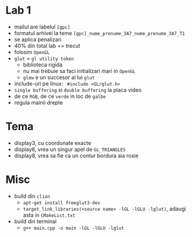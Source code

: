Lab 1
======

* mailul are labelul `[gpc]`
* formatul arhivei la teme `[gpc]_nume_prenume_3A7_nume_prenume_3A7_T1`
* se aplica penalizari
* 40% din total lab == trecut
* folosim `OpenGL`
* `glut` =  `gl utility token`
  - biblioteca rigida
  - nu mai trebuie sa faci initializari mari in `OpenGL`
  - `glew` e un succesor al lui `glut`
* include-uri pe linux: ` #include <GL/glut.h>`
* `single buffering` si `double buffering` la placa video
* de ce `RGB`, de ce `verde` in loc de `galbe`
* regula mainii drepte

Tema
====
* display3, cu coordonate exacte
* display6, vrea un singur apel de `GL_TRIANGLES`
* display8, vrea sa fie ca un contur bordura aia rosie

Misc
=====
* build din `clion`
  - `apt-get install freeglut3-dev`
  - `target_link_libraries(<source name> -lGL -lGLU -lglut)`, adaugi asta in `CMakeList.txt`
* build din terminal
  - `g++ main.cpp -o main -lGL -lGLU -lglut`
  
